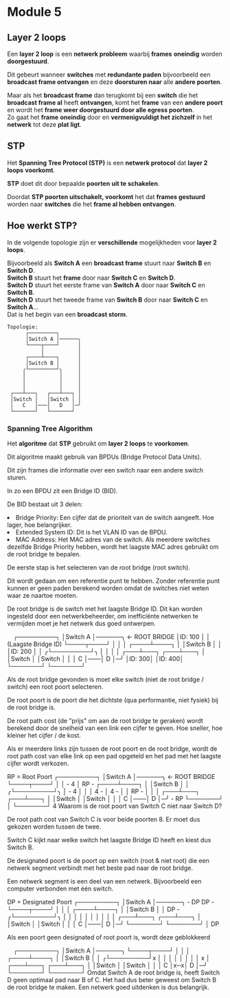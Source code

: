 # Module 5

## Layer 2 loops

Een **layer 2 loop** is een **netwerk probleem** waarbij **frames** **oneindig** worden **doorgestuurd**.

Dit gebeurt wanneer **switches** met **redundante paden** bijvoorbeeld een **broadcast frame ontvangen** 
en deze **doorsturen naar** alle **andere poorten**.

Maar als het **broadcast frame** dan terugkomt bij een **switch** die het **broadcast frame al** heeft **ontvangen**,
komt het **frame** van een **andere poort** en wordt het **frame weer doorgestuurd door alle egress poorten**.\
Zo gaat het **frame** **oneindig** door en **vermenigvuldigt het zichzelf** in het **netwerk** tot deze **plat ligt**.

## STP

Het **Spanning Tree Protocol (STP)** is een **netwerk protocol** dat **layer 2 loops** **voorkomt**.

**STP** doet dit door bepaalde **poorten** **uit te schakelen**.

Doordat **STP poorten uitschakelt, voorkomt** het dat **frames gestuurd** worden naar **switches** die het
**frame al hebben ontvangen**.

## Hoe werkt STP?

In de volgende topologie zijn er **verschillende** mogelijkheden voor **layer 2 loops**.

Bijvoorbeeld als **Switch A** een **broadcast frame** stuurt naar **Switch B** en **Switch D**.\
**Switch B** stuurt het **frame** door naar **Switch C** en **Switch D**.\
**Switch D** stuurt het eerste frame van **Switch A** door naar **Switch C** en **Switch B**.\
**Switch D** stuurt het tweede frame van **Switch B** door naar **Switch C** en **Switch A**...\
Dat is het begin van een **broadcast storm**.

```
Topologie:
      ┌─────────┐
      │Switch A │──────╮
      └────┬────┘      │
           │           │
      ┌────┴────┐      │
      │Switch B │      │
     ╭└─────────┘╮     │
     │           │     │
     │           │     │
     │           │     │
 ┌───┴───┐   ┌───┴───┐ │
 │Switch │   │Switch │ │
 │   C   │───│   D   │─╯
 └───────┘   └───────┘
```

### Spanning Tree Algorithm

Het **algoritme** dat **STP** gebruikt om **layer 2 loops** te **voorkomen**.

<tip>
<p>Dit <control>algoritme</control> maakt gebruik van <control>BPDUs</control> (Bridge Protocol Data Units).</p>
<p>Dit zijn <control>frames</control> die <control>informatie</control> over <control>een switch</control> naar een
<control>andere switch sturen</control>.</p>
In zo een <control>BPDU</control> zit een <control>Bridge ID (BID)</control>.
<p>De <control>BID</control> bestaat uit 3 delen:</p>
<list>
<li>
    <control>Bridge Priority</control>: Een <control>cijfer</control> dat de <control>prioriteit</control> van de 
    <control>switch</control> aangeeft. Hoe <control>lager</control>, hoe <control>belangrijker</control>.
</li>
<li>
    <control>Extended System ID</control>: Dit is het <control>VLAN ID</control> van de <control>BPDU</control>.
</li>
<li>
    <control>MAC Address</control>: Het <control>MAC adres</control> van de <control>switch</control>.
    Als meerdere switches dezelfde <control>Bridge Priority</control> hebben, wordt het laagste <control>MAC adres</control> 
    gebruikt om de <control>root bridge</control> te bepalen.
</li>
</list>

</tip>

<tabs>
<tab title="1. Root Bridge">
    <p>De <control>eerste stap</control> is het <control>selecteren</control> van de <control>root bridge</control> (root switch).</p>
    <p>Dit wordt gedaan om een <control>referentie punt</control> te hebben. <control>Zonder referentie punt</control>
    kunnen er <control>geen paden</control> berekend worden omdat de switches niet weten waar ze naartoe moeten.</p>
    <p>De <control>root bridge is</control> de <control>switch</control> met het <control>laagste Bridge ID</control>.
    Dit <control>kan worden ingesteld door een netwerkbeheerder</control>, om inefficiënte netwerken te vermijden moet 
    je het netwerk dus goed ontwerpen.</p>
    <code-block>
⠀
      ┌─────────┐
      │Switch A │──────╮ ← ROOT BRIDGE
      │ID: 100  │      │   (Laagste Bridge ID)
      └────┬────┘      │
           │           │
      ┌────┴────┐      │
      │Switch B │      │
      │ID: 200  │      │
     ╭└─────────┘╮     │
     │           │     │
 ┌───┴───┐   ┌───┴───┐ │
 │Switch │   │Switch │ │
 │   C   │───│   D   │─╯
 │ID: 300│   │ID: 400│
 └───────┘   └───────┘
    </code-block>
</tab>
<tab title="2. Root Poort">
    <p>Als de <control>root bridge gevonden</control> is moet elke switch (niet de root bridge / switch) een 
    <control>root poort selecteren</control>.</p>
    <p>De <control>root poort is</control> de poort die het <control>dichtste</control> (qua performantie, niet fysiek) 
    <control>bij de root bridge</control> is.</p>
    <p>De <control>root path cost</control> (de "prijs" om aan de root bridge te geraken) wordt 
    <control>berekend door de snelheid</control> van een link een cijfer te geven. <control>Hoe sneller, hoe kleiner</control>
    het cijfer / <control>de kost</control>.</p>
    <p>Als er <control>meerdere links</control> zijn tussen de root poort en de root bridge, wordt de 
    <control>root path cost</control> van elke link op een pad <control>opgeteld</control> en het pad met het 
    <control>laagste cijfer wordt verkozen</control>.</p>
    <code-block>
RP = Root Poort
      ┌─────────┐
      │Switch A │──────╮ ← ROOT BRIDGE
      └────┬────┘      │
           │ - 4       │
 RP - ┌────┴────┐      │
      │Switch B │      │
     ╭└─────────┘╮     │ - 4
     │           │     │
 4 - │       4 - │     │
RP - │           │     │
 ┌───┴───┐   ┌───┴───┐ │
 │Switch │   │Switch │ │
 │   C   │───│   D   │─╯ - RP
 └───────┘ │ └───────┘
           4
    </code-block>
<note>
    <control>Waarom is de root poort van Switch C niet naar Switch D?</control>
    <p>De root path cost van Switch C is voor beide poorten 8. Er moet dus gekozen worden tussen de twee.</p>
    <p>Switch C kijkt naar welke switch het laagste Bridge ID heeft en kiest dus Switch B.</p>
</note>
</tab>
<tab title="3. Designated Poort">
    <p>De <control>designated poort</control> is de <control>poort op een switch</control> (root & niet root) die een 
    <control>netwerk segment verbindt met</control> het <control>beste pad naar de root bridge</control>.</p>
    <p>Een netwerk segment is een deel van een netwerk. Bijvoorbeeld een computer verbonden met één switch.</p>
    <code-block>
DP = Designated Poort
      ┌─────────┐
      │Switch A │──────╮ - DP
 DP - └────┬────┘      │
           │           │
      ┌────┴────┐      │
      │Switch B │      │
DP - ╭└─────────┘╮     │
     │           │     │
     │           │     │
     │           │     │
 ┌───┴───┐   ┌───┴───┐ │
 │Switch │   │Switch │ │
 │   C   │───│   D   │─╯
 └───────┘   └───────┘
             │
             DP
    </code-block>
</tab>
<tab title="4. Geblokkeerde Poorten">
    <p>Als een poort <control>geen designated of root poort</control> is, 
    <control>wordt</control> deze <control>geblokkeerd</control></p>
    <code-block>
⠀
      ┌─────────┐
      │Switch A │──────╮
      └────┬────┘      │
           │           │
      ┌────┴────┐      │
      │Switch B │      │
     ╭└─────────┘x     │
     │           │     │
     │           │     │
     │           x     │
 ┌───┴───┐   ┌───┴───┐ │
 │Switch │   │Switch │ │
 │   C   │x─x│   D   │─╯
 └───────┘   └───────┘
    </code-block>
    <tip>
    Omdat Switch A de root bridge is, heeft Switch D geen optimaal pad naar B of C. Het had dus beter geweest om Switch B
    de root bridge te maken. Een netwerk goed uitdenken is dus belangrijk.
    </tip>
</tab>
</tabs>
